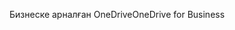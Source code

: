 <span data-ttu-id="c9702-101">Бизнеске арналған OneDrive</span><span class="sxs-lookup"><span data-stu-id="c9702-101">OneDrive for Business</span></span>